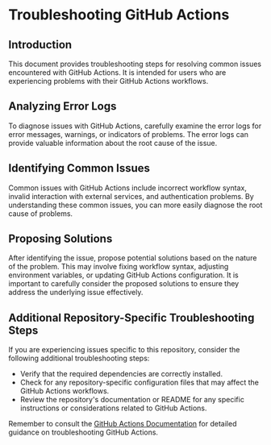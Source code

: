 # Troubleshooting GitHub Actions

## Introduction

This document provides troubleshooting steps for resolving common issues encountered with GitHub Actions. It is intended for users who are experiencing problems with their GitHub Actions workflows.

## Analyzing Error Logs

To diagnose issues with GitHub Actions, carefully examine the error logs for error messages, warnings, or indicators of problems. The error logs can provide valuable information about the root cause of the issue.

## Identifying Common Issues

Common issues with GitHub Actions include incorrect workflow syntax, invalid interaction with external services, and authentication problems. By understanding these common issues, you can more easily diagnose the root cause of problems.

## Proposing Solutions

After identifying the issue, propose potential solutions based on the nature of the problem. This may involve fixing workflow syntax, adjusting environment variables, or updating GitHub Actions configuration. It is important to carefully consider the proposed solutions to ensure they address the underlying issue effectively.

## Additional Repository-Specific Troubleshooting Steps

If you are experiencing issues specific to this repository, consider the following additional troubleshooting steps:

- Verify that the required dependencies are correctly installed.
- Check for any repository-specific configuration files that may affect the GitHub Actions workflows.
- Review the repository's documentation or README for any specific instructions or considerations related to GitHub Actions.

Remember to consult the [GitHub Actions Documentation](https://docs.github.com/en/actions) for detailed guidance on troubleshooting GitHub Actions.
